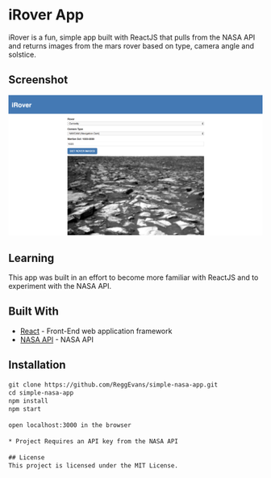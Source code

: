 # iRover App

iRover is a fun, simple app built with ReactJS that pulls from the NASA API and returns images from the mars rover based on type, camera angle and solstice.

## Screenshot
![Mars Rover Screen Shot](public/images/rover.png)

## Learning

This app was built in an effort to become more familiar with ReactJS and to experiment with the NASA API.

## Built With

* [React](https://github.com/facebookincubator/create-react-app) - Front-End web application framework
* [NASA API](https://api.nasa.gov/) - NASA API

## Installation
```
git clone https://github.com/ReggEvans/simple-nasa-app.git
cd simple-nasa-app
npm install
npm start

open localhost:3000 in the browser

* Project Requires an API key from the NASA API

## License
This project is licensed under the MIT License.

